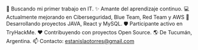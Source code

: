🎯 Buscando mi primer trabajo en IT.
✨ Amante del aprendizaje continuo.
💻 Actualmente mejorando en Ciberseguridad, Blue Team, Red Team y AWS
🚀 Desarrollando proyectos JAVA, React y MySQL.
🛡 Participante activo en TryHackMe.
❤️ Contribuyendo con proyectos Open Source.
🌎 De Tucumán, Argentina.
📫 Contacto: estanislaotorres@gmail.com
